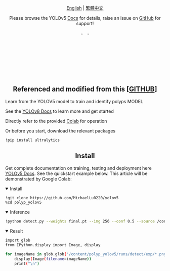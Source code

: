 <div align="center">

[English](README.md) | [繁體中文](README.zh-TW.md)
<br>

Please browse the YOLOv5 <a href="https://docs.ultralytics.com/yolov5">Docs</a> for details, raise an issue on <a href="https://github.com/ultralytics/yolov5/issues/new/choose">GitHub</a> for support!

<div align="center">
  <a href="https://github.com/MichaelLu0220" style="text-decoration:none;">
    <img src="https://i.imgur.com/7FLt7C8.png" width="3%" alt="" /></a>
  
  <a href="www.linkedin.com/in/michaellu-03868b318" style="text-decoration:none;">
    <img src="https://i.imgur.com/qAFPI7r.png" width="3%" alt="" /></a>
  
</div>

</div>
<br>

## <div align="center">Referenced and modified from this **[[GITHUB](https://github.com/ultralytics/yolov5)]**</div>

Learn from the YOLOV5 model to train and identify polyps MODEL

See the [YOLOv8 Docs](https://docs.ultralytics.com) to learn more and get started

Directly refer to the provided [Colab](https://colab.research.google.com/drive/1b9Iem2EoKzS9pJABb_CSdJuhV0Q7ob4M?usp=sharing) for operation

Or before you start, download the relevant packages
```bash
!pip install ultralytics
```


## <div align="center">Install</div>

Get complete documentation on training, testing and deployment here [YOLOv5 Docs](https://docs.ultralytics.com/yolov5). See the quickstart example below.
This article will be demonstrated by Google Colab:

<details open>
<summary>Install</summary>

```bash
!git clone https://github.com/MichaelLu0220/yolov5
%cd polyp_yolov5
```

</details>
<details open>
<summary>Inference</summary>

```bash
!python detect.py --weights final.pt --img 256 --conf 0.5 --source /content/polyp_yolov5/images
```

</details>
<details open>
<summary>Result</summary>

```bash
import glob
from IPython.display import Image, display

for imageName in glob.glob('/content/polyp_yolov5/runs/detect/exp/*.png'): #assuming JPG
    display(Image(filename=imageName))
    print("\n")
```

</details>
